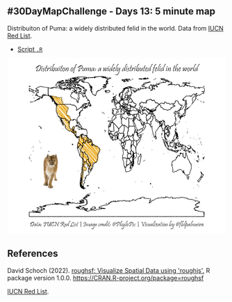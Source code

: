 ## #30DayMapChallenge - Days 13: 5 minute map 

Distribuiton of Puma: a widely distributed felid in the world. Data from [IUCN Red List](https://www.iucnredlist.org/en).  
 
- [Script `.R`](https://github.com/fblpalmeira/pumadistribution_roughsf/blob/main/data/pumadistribution_roughsf.R)

<img src=https://github.com/fblpalmeira/pumadistribution_roughsf/blob/main/data/puma2.png>

## References

David Schoch (2022). [roughsf: Visualize Spatial Data using 'roughjs'.](https://github.com/schochastics/roughsf) R package version 1.0.0. https://CRAN.R-project.org/package=roughsf 

[IUCN Red List](https://www.iucnredlist.org/en).  

